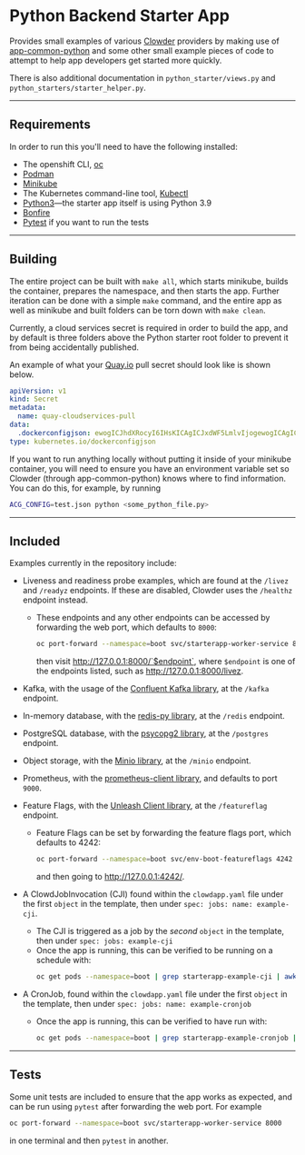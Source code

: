 # Python Backend Starter App

Provides small examples of various [Clowder](https://github.com/RedHatInsights/clowder/) providers by making use of [app-common-python](https://github.com/RedHatInsights/app-common-python) and some other small example pieces of code to attempt to help app developers get started more quickly.

There is also additional documentation in `python_starter/views.py` and `python_starters/starter_helper.py`.

---
## Requirements
In order to run this you'll need to have the following installed:
* The openshift CLI, [oc](https://docs.openshift.com/container-platform/4.8/cli_reference/openshift_cli/getting-started-cli.html)
* [Podman](https://podman.io/getting-started/installation.html)
* [Minikube](https://minikube.sigs.k8s.io/docs/start/)
* The Kubernetes command-line tool, [Kubectl](https://kubernetes.io/docs/tasks/tools/)
* [Python3](https://www.python.org/downloads/)—the starter app itself is using Python 3.9
* [Bonfire](https://pypi.org/project/crc-bonfire/)
* [Pytest](https://docs.pytest.org/en/latest/) if you want to run the tests

---
## Building
The entire project can be built with `make all`, which starts minikube, builds the container, prepares the namespace, and then starts the app.
Further iteration can be done with a simple `make` command, and the entire app as well as minikube and built folders can be torn down with `make clean`.

Currently, a cloud services secret is required in order to build the app, and by default is three folders above the Python starter root folder to prevent it from being accidentally published.

An example of what your [Quay.io](https://quay.io/) pull secret should look like is shown below.

```yml
apiVersion: v1
kind: Secret
metadata:
  name: quay-cloudservices-pull
data:
  .dockerconfigjson: ewogICJhdXRocyI6IHsKICAgICJxdWF5LmlvIjogewogICAgICAiYXV0aCI6ICJIZWxsbyEgVGhpcyBpcyBhbiBleGFtcGxlIHN0cmluZyBJIGVuY29kZWQgaW50byBiYXNlIDY0IHRoYXQgd29uJ3QgYWN0dWFsbHkgd29yayBhcyBhIHF1YXkgc2VjcmV0LCBob3BlIHlvdSdyZSBoYXZpbmcgYSBnb29kIGRheSA6KSIsCiAgICAgICJlbWFpbCI6ICIiCiAgICB9CiAgfQp9Cg==
type: kubernetes.io/dockerconfigjson
```

If you want to run anything locally without putting it inside of your minikube container, you will need to ensure you have an environment variable set so Clowder (through app-common-python) knows where to find information. You can do this, for example, by running
```bash
ACG_CONFIG=test.json python <some_python_file.py>
```

---
## Included
Examples currently in the repository include:
* Liveness and readiness probe examples, which are found at the `/livez` and `/readyz` endpoints. If these are disabled, Clowder uses the `/healthz` endpoint instead.
    * These endpoints and any other endpoints can be accessed by forwarding the web port, which defaults to `8000`:
        ```sh
        oc port-forward --namespace=boot svc/starterapp-worker-service 8000
        ```
        then visit http://127.0.0.1:8000/`$endpoint`, where `$endpoint` is one of the endpoints listed, such as http://127.0.0.1:8000/livez.

* Kafka, with the usage of the [Confluent Kafka library](https://github.com/confluentinc/confluent-kafka-python), at the `/kafka` endpoint.
* In-memory database, with the [redis-py library](https://github.com/redis/redis-py), at the `/redis` endpoint.
* PostgreSQL database, with the [psycopg2 library](https://github.com/psycopg/psycopg2/), at the `/postgres` endpoint.
* Object storage, with the [Minio library](https://github.com/minio/minio-py/), at the `/minio` endpoint.
* Prometheus, with the [prometheus-client library](https://github.com/prometheus/client_python), and defaults to port `9000`.
* Feature Flags, with the [Unleash Client library](https://github.com/Unleash/unleash-client-python), at the `/featureflag` endpoint.
    * Feature Flags can be set by forwarding the feature flags port, which defaults to 4242:
        ```sh
        oc port-forward --namespace=boot svc/env-boot-featureflags 4242
        ```
        and then going to http://127.0.0.1:4242/.
* A ClowdJobInvocation (CJI) found within the `clowdapp.yaml` file under the first `object` in the template, then under `spec: jobs: name: example-cji`.
    * The CJI is triggered as a job by the *second* `object` in the template, then under `spec: jobs: example-cji`
    * Once the app is running, this can be verified to be running on a schedule with:
        ```sh
        oc get pods --namespace=boot | grep starterapp-example-cji | awk '{print $1}' | while read a; do oc logs --namespace=boot $a; done
        ```
* A CronJob, found within the `clowdapp.yaml` file under the first `object` in the template, then under `spec: jobs: name: example-cronjob`
    * Once the app is running, this can be verified to have run with:
        ```sh
        oc get pods --namespace=boot | grep starterapp-example-cronjob | awk '{print $1}' | while read a; do oc logs --namespace=boot $a; done
        ```
---
## Tests
Some unit tests are included to ensure that the app works as expected, and can be run using `pytest` after forwarding the web port. For example

```sh
oc port-forward --namespace=boot svc/starterapp-worker-service 8000
```
in one terminal and then `pytest` in another.
